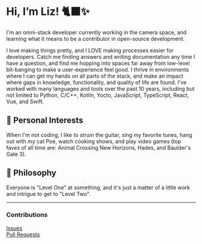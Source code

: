 # Hi, I’m Liz! 🐈‍⬛✨

I'm an omni-stack developer currently working in the camera space, and learning what it means to be a contributor in open-source development. 

I love making things pretty, and I LOVE making processes easier for developers. Catch me finding answers and writing documentation any time I have a question, and find me hopping into spaces far away from low-level bit-banging to make a user-experience feel good. I thrive in environments where I can get my hands on all parts of the stack, and make an impact where gaps in knowledge, functionality, and quality of life are found. I've worked with many languages and tools over the past 10 years, including but not limited to Python, C/C++, Kotlin, Yocto, JavaScript, TypeScript, React, Vue, and Swift.

## 🎸 Personal Interests
When I'm not coding, I like to strum the guitar, sing my favorite tunes, hang out with my cat Poe, watch cooking shows, and play video games (top faves of all time are: Animal Crossing New Horizons, Hades, and Baulder's Gate 3). 

## 🌟 Philosophy
Everyone is "Level One" at something, and it's just a matter of a little work and intrigue to get to "Level Two".

---

### Contributions
[Issues](https://github.com/search?q=+is:issue+commenter:lizziemac&type=issues)<br/>
[Pull Requests](https://github.com/search?q=+is:pull-request+author:lizziemac+is:public+-org:lizziemac&type=issues)

